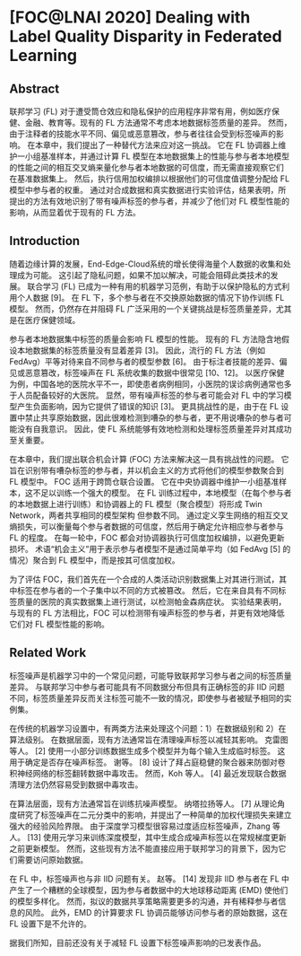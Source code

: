 # [FOC@LNAI 2020] Dealing with Label Quality Disparity in Federated Learning

## Abstract

联邦学习 (FL) 对于遭受筒仓效应和隐私保护的应用程序非常有用，例如医疗保健、金融、教育等。现有的 FL 方法通常不考虑本地数据标签质量的差异。 然而，由于注释者的技能水平不同、偏见或恶意篡改，参与者往往会受到标签噪声的影响。 在本章中，我们提出了一种替代方法来应对这一挑战。 它在 FL 协调器上维护一小组基准样本，并通过计算 FL 模型在本地数据集上的性能与参与者本地模型的性能之间的相互交叉熵来量化参与者本地数据的可信度，而无需直接观察它们 在基准数据集上。 然后，执行信用加权编排以根据他们的可信度值调整分配给 FL 模型中参与者的权重。 通过对合成数据和真实数据进行实验评估，结果表明，所提出的方法有效地识别了带有噪声标签的参与者，并减少了他们对 FL 模型性能的影响，从而显着优于现有的 FL 方法。



## Introduction

随着边缘计算的发展，End-Edge-Cloud系统的增长使得海量个人数据的收集和处理成为可能。 这引起了隐私问题，如果不加以解决，可能会阻碍此类技术的发展。 联合学习 (FL) 已成为一种有用的机器学习范例，有助于以保护隐私的方式利用个人数据 [9]。 在 FL 下，多个参与者在不交换原始数据的情况下协作训练 FL 模型。 然而，仍然存在并阻碍 FL 广泛采用的一个关键挑战是标签质量差异，尤其是在医疗保健领域。

参与者本地数据集中标签的质量会影响 FL 模型的性能。 现有的 FL 方法隐含地假设本地数据集的标签质量没有显着差异 [3]。 因此，流行的 FL 方法（例如 FedAvg）平等对待来自不同参与者的模型参数 [6]。 由于标注者技能的差异、偏见或恶意篡改，标签噪声在 FL 系统收集的数据中很常见 [10、12]。 以医疗保健为例，中国各地的医院水平不一，即使患者病例相同，小医院的误诊病例通常也多于人员配备较好的大医院。 显然，带有噪声标签的参与者可能会对 FL 中的学习模型产生负面影响，因为它提供了错误的知识 [3]。 更具挑战性的是，由于在 FL 设置中禁止共享原始数据，因此很难检测到嘈杂的参与者，更不用说嘈杂的参与者可能没有自我意识。 因此，使 FL 系统能够有效地检测和处理标签质量差异对其成功至关重要。

在本章中，我们提出联合机会计算 (FOC) 方法来解决这一具有挑战性的问题。 它旨在识别带有嘈杂标签的参与者，并以机会主义的方式将他们的模型参数聚合到 FL 模型中。 FOC 适用于跨筒仓联合设置。 它在中央协调器中维护一小组基准样本，这不足以训练一个强大的模型。 在 FL 训练过程中，本地模型（在每个参与者的本地数据上进行训练）和协调器上的 FL 模型（聚合模型）将形成 Twin Network，两者共享相同的模型架构 但参数不同。 通过定义孪生网络的相互交叉熵损失，可以衡量每个参与者数据的可信度，然后用于确定允许相应参与者参与 FL 的程度。 在每一轮中，FOC 都会对协调器执行可信度加权编排，以避免更新损坏。 术语“机会主义”用于表示参与者模型不是通过简单平均（如 FedAvg [5] 的情况）聚合到 FL 模型中，而是按其可信度加权。

为了评估 FOC，我们首先在一个合成的人类活动识别数据集上对其进行测试，其中标签在参与者的一个子集中以不同的方式被篡改。 然后，它在来自具有不同标签质量的医院的真实数据集上进行测试，以检测帕金森病症状。 实验结果表明，与现有的 FL 方法相比，FOC 可以检测带有噪声标签的参与者，并更有效地降低它们对 FL 模型性能的影响。



## Related Work

标签噪声是机器学习中的一个常见问题，可能导致联邦学习参与者之间的标签质量差异。 与联邦学习中参与者可能具有不同数据分布但具有正确标签的非 IID 问题不同，标签质量差异反而关注标签可能不一致的情况，即使参与者被赋予相同的实例集。

在传统的机器学习设置中，有两类方法来处理这个问题：1）在数据级别和 2）在算法级别。 在数据层面，现有方法通常旨在清理噪声标签以减轻其影响。 克雷图等人。 [2] 使用一小部分训练数据生成多个模型并为每个输入生成临时标签。 这用于确定是否存在噪声标签。 谢等。 [8] 设计了拜占庭稳健的聚合器来防御对卷积神经网络的标签翻转数据中毒攻击。 然而，Koh 等人。 [4] 最近发现联合数据清理方法仍然容易受到数据中毒攻击。

在算法层面，现有方法通常旨在训练抗噪声模型。 纳塔拉扬等人。 [7] 从理论角度研究了标签噪声在二元分类中的影响，并提出了一种简单的加权代理损失来建立强大的经验风险界限。 由于深度学习模型很容易过度适应标签噪声，Zhang 等人。 [13] 使用元学习来训练深度模型，其中生成合成噪声标签以在常规梯度更新之前更新模型。 然而，这些现有方法不能直接应用于联邦学习的背景下，因为它们需要访问原始数据。

在 FL 中，标签噪声也与非 IID 问题有关。 赵等。 [14] 发现非 IID 参与者在 FL 中产生了一个糟糕的全球模型，因为参与者数据中的大地球移动距离 (EMD) 使他们的模型多样化。 然而，拟议的数据共享策略需要更多的沟通，并有稀释参与者信息的风险。 此外，EMD 的计算要求 FL 协调员能够访问参与者的原始数据，这在 FL 设置下是不允许的。

据我们所知，目前还没有关于减轻 FL 设置下标签噪声影响的已发表作品。
